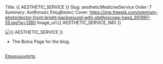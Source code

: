 Title: {{ AESTHETIC_SERVICE }}
Slug: aestheticMedicineService
Order: 7
Summary: Αισθητικές Επεμβάσεις
Cover: https://img.freepik.com/premium-photo/doctor-front-bright-background-with-stethoscope-hand_397897-55.jpg?w=1380
Image_url:{{ AESTHETIC_SERVICE_IMG }}

<div class="flex-container">
    <div class="flex-item">
        <img src="{{ SITEURL }}/{{ AESTHETIC_SERVICE_IMG }} " alt="{{ AESTHETIC_SERVICE }}" />
    </div>
    <div class="flex-item">
        <ul>
            <li>The Botox Page for the blog. </li>  
        </ul>
        <br />
        <a href="{{ SITEURL }}/pages/contact.html" > Επικοινωνήστε </a>
    </div>    
</div>

